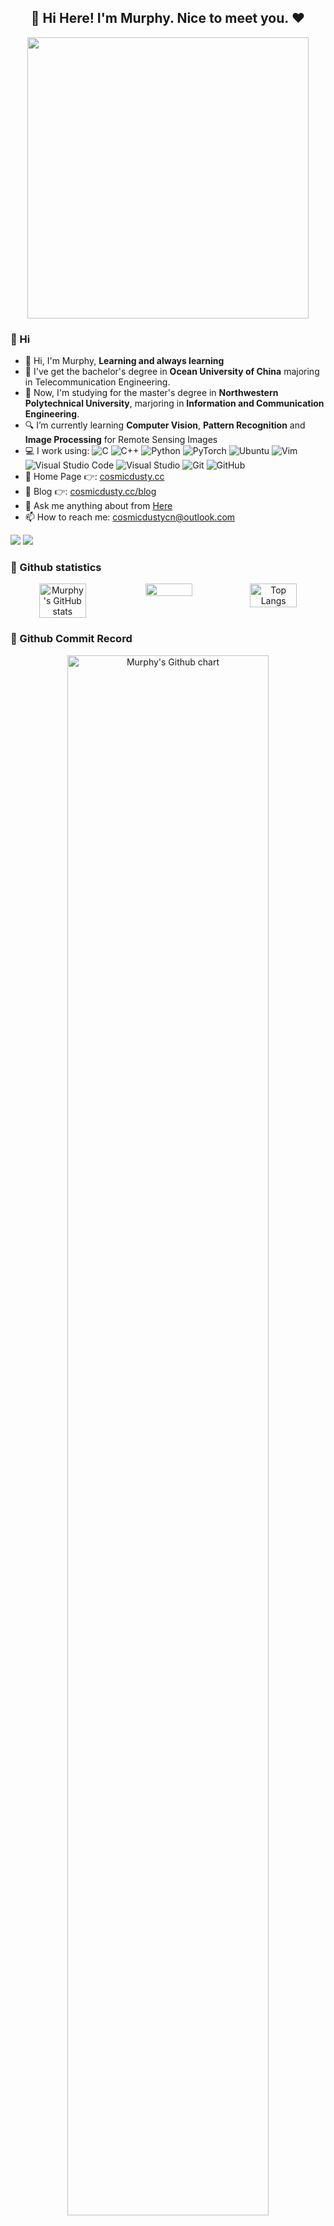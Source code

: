 <h2 align="center">👋  Hi Here! I'm Murphy. Nice to meet you.  ❤</h1>

<div align=center>
    <img src="https://murphyimg.oss-cn-beijing.aliyuncs.com/img/202505302043661.jpg" width="450px"/>
    </br>
  <p></p>
</div>

### 👋 Hi
- 👋 Hi, I'm Murphy, <b>Learning and always learning</b>
- 🏫 I've get the bachelor's degree in <b>Ocean University of China</b> majoring in Telecommunication Engineering.
- 🏫 Now, I'm studying for the master's degree in <b>Northwestern Polytechnical University</b>, marjoring in <b>Information and Communication Engineering</b>.
- 🔍 I’m currently learning <b>Computer Vision</b>, <b>Pattern Recognition</b> and <b>Image Processing</b> for Remote Sensing Images
- 💻 I work using: 
![C](https://img.shields.io/badge/C-00599C?logo=c&logoColor=white)
![C++](https://img.shields.io/badge/C++-%2300599C.svg?logo=c%2B%2B&logoColor=white)
![Python](https://img.shields.io/badge/Python-3776AB?logo=python&logoColor=fff)
![PyTorch](https://img.shields.io/badge/PyTorch-ee4c2c?logo=pytorch&logoColor=white)
![Ubuntu](https://img.shields.io/badge/Ubuntu-E95420?logo=ubuntu&logoColor=white)
![Vim](https://img.shields.io/badge/Vim-%2311AB00.svg?logo=vim&logoColor=white)
![Visual Studio Code](https://custom-icon-badges.demolab.com/badge/Visual%20Studio%20Code-0078d7.svg?logo=vsc&logoColor=white)
![Visual Studio](https://custom-icon-badges.demolab.com/badge/Visual%20Studio-5C2D91.svg?&logo=visual-studio&logoColor=white)
![Git](https://img.shields.io/badge/Git-black?logo=Git) 
![GitHub](https://img.shields.io/badge/GitHub-%23121011.svg?logo=github&logoColor=white)
- 📃 Home Page 👉: <a href="https://cosmicdusty.cc/" title="Home Page">cosmicdusty.cc</a>
- 📝 Blog 👉: <a href="https://cosmicdusty.cc/blog" title="Blog">cosmicdusty.cc/blog</a>
- 💬 Ask me anything about from <a href="https://github.com/murphyhoucn/murphyhoucn/issues" title="Issues">Here</a>
- 📫 How to reach me: <a href="mailto: cosmicdustycn@outlook.com">cosmicdustycn@outlook.com</a>

[![](https://img.shields.io/badge/dynamic/json?url=https%3A%2F%2Fapi.github-star-counter.workers.dev%2Fuser%2Fmurpyhoucn&query=stars&suffix=%20stars&logo=Github&label=Github&color=blue)](https://github.com/murpyhoucn)
[![](https://img.shields.io/badge/dynamic/json?url=https%3A%2F%2Fwakatime.com%2Fshare%2F%40murpyhoucn%2F73835383-9c0c-4e6c-9641-27b248e942c2.json&query=%24.data.grand_total.human_readable_total_including_other_language&logo=wakatime&label=CodeTime&color=blue)](https://github.com/murpyhoucn)

### 📇 Github statistics
<div align="center"> 
<div style="display: flex;">
<img src="https://github-readme-stats-one-bice.vercel.app/api?username=murphyhoucn&count_private=true&theme=react&show_icons=true&include_all_commits=true&role=OWNER,ORGANIZATION_MEMBER,COLLABORATOR" alt="Murphy's GitHub stats" style="width: 45%;" /> 
&nbsp;
<img src="https://github-readme-streak-stats.herokuapp.com/?user=murphyhoucn&theme=react" style="width: 45%;" />
</br>
<img src="https://github-readme-stats-one-bice.vercel.app/api/top-langs/?username=murphyhoucn&layout=compact&langs_count=8&theme=react&role=OWNER,ORGANIZATION_MEMBER" alt="Top Langs" style="width: 45%;" />
</div>
</div>

### 📇 Github Commit Record
<div style="text-align:center">
      <a target="_blank" rel="noopener" href="https://github.com/murphyhoucn">
      <img src="https://ghchart.rshah.org/murphyhoucn" alt="Murphy's Github chart" style="width: 80%;"/>
      </a>
      </br>
      <a target="_blank" rel="noopener" href="https://github.com/murphyhoucn">
      <img src="https://github-readme-activity-graph.vercel.app/graph?username=murphyhoucn&amp;bg_color=ffffff&amp;theme=github-compact&amp;color=666666&amp;hide_title=true&amp;hide_border=true&amp;area=true&amp;height=300" style="width: 80%;">
      </a>
</div>